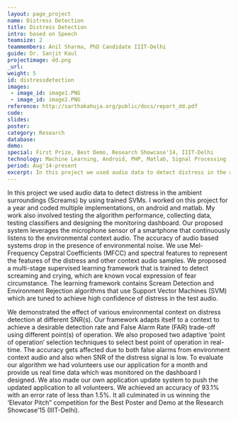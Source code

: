 ```yaml
---
layout: page_project
name: Distress Detection
title: Distress Detection
intro: based on Speech
teamsize: 2
teammembers: Anil Sharma, PhD Candidate IIIT-Delhi
guide: Dr. Sanjit Kaul
projectimage: dd.png
_url: 
weight: 5
id: distressdetection
images:
 - image_id: image1.PNG
 - image_id: image2.PNG
reference: http://sarthakahuja.org/public/docs/report_dd.pdf
code: 
slides: 
poster: 
category: Research
database: 
demo: 
special: First Prize, Best Demo, Research Showcase'14, IIIT-Delhi
technology: Machine Learning, Android, PHP, Matlab, Signal Processing
period: Aug'14-present
excerpt: In this project we used audio data to detect distress in the ambient surroundings (Screams) by using trained SVMs. I worked on this project for a year and coded multiple implementations, on android and matlab. I implemented various additional features such as silence removal and spectral-feature computation. I also implemented the dashboard used to monitor the entire system in real time and push our updated application to volunteer devices. 
---
```

In this project we used audio data to detect distress in the ambient surroundings (Screams) by using trained SVMs. I worked on this project for a year and coded multiple implementations, on android and matlab. My work also involved testing the algorithm performance, collecting data, testing classifiers and designing the monitoring dashboard. Our proposed system leverages the microphone sensor of a smartphone that continuously listens to the environmental context audio. The accuracy of audio based systems drop in the presence of environmental noise. We use Mel-Frequency Cepstral Coefficients (MFCC) and spectral features to represent the features of the distress and other context audio samples. We proposed a multi-stage supervised learning framework that is trained to detect screaming and crying, which are known vocal expression of fear circumstance. The learning framework contains Scream Detection and Environment Rejection algorithms that use Support Vector Machines (SVM) which are tuned to achieve high confidence of distress in the test audio. 

We demonstrated the effect of various environmental context on distress detection at different SNR(s). Our framework adapts itself to a context to achieve a desirable detection rate and False Alarm Rate (FAR) trade-off using different point(s) of operation. We also proposed two adaptive ‘point of operation’ selection techniques to select best point of operation in real-time. The accuracy gets affected due to both false alarms from environment context audio and also when SNR of the distress signal is low. To evaluate our algorithm we had volunteers use our application for a month and provide us real time data which was monitored on the dashboard I designed. We also made our own application update system to push the updated application to all volunteers. We achieved an accuracy of 93.1% with an error rate of less than 1.5%. It all culminated in us winning the ‘Elevator Pitch” competition for the Best Poster and Demo at the Research Showcase’15 (IIIT-Delhi). 